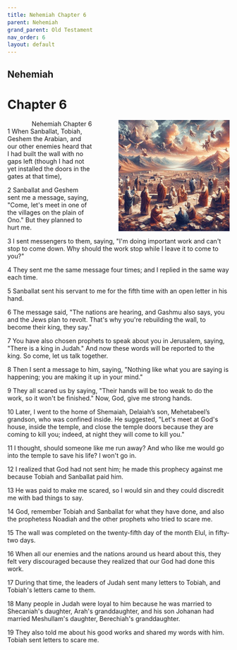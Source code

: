 ```yaml
---
title: Nehemiah Chapter 6
parent: Nehemiah
grand_parent: Old Testament
nav_order: 6
layout: default
---
```


## Nehemiah

# Chapter 6

<div style="clear: both; text-align: right;">
    <img src="/assets/Image/Nehemiah/500/6.jpg" alt="Nehemiah Chapter 6" class="chapter-image" style="max-width: 50%; height: auto; float: right; margin: 0 0 10px 10px; padding-left: 10%;">
    <figcaption style="font-size: 14px;">Nehemiah Chapter 6</figcaption>
</div>
1 When Sanballat, Tobiah, Geshem the Arabian, and our other enemies heard that I had built the wall with no gaps left (though I had not yet installed the doors in the gates at that time),

2 Sanballat and Geshem sent me a message, saying, "Come, let's meet in one of the villages on the plain of Ono." But they planned to hurt me.

3 I sent messengers to them, saying, "I'm doing important work and can't stop to come down. Why should the work stop while I leave it to come to you?"

4 They sent me the same message four times; and I replied in the same way each time.

5 Sanballat sent his servant to me for the fifth time with an open letter in his hand.

6 The message said, "The nations are hearing, and Gashmu also says, you and the Jews plan to revolt. That's why you're rebuilding the wall, to become their king, they say."

7 You have also chosen prophets to speak about you in Jerusalem, saying, "There is a king in Judah." And now these words will be reported to the king. So come, let us talk together.

8 Then I sent a message to him, saying, "Nothing like what you are saying is happening; you are making it up in your mind."

9 They all scared us by saying, "Their hands will be too weak to do the work, so it won't be finished." Now, God, give me strong hands.

10 Later, I went to the home of Shemaiah, Delaiah’s son, Mehetabeel’s grandson, who was confined inside. He suggested, "Let's meet at God's house, inside the temple, and close the temple doors because they are coming to kill you; indeed, at night they will come to kill you."

11 I thought, should someone like me run away? And who like me would go into the temple to save his life? I won't go in.

12 I realized that God had not sent him; he made this prophecy against me because Tobiah and Sanballat paid him.

13 He was paid to make me scared, so I would sin and they could discredit me with bad things to say.

14 God, remember Tobiah and Sanballat for what they have done, and also the prophetess Noadiah and the other prophets who tried to scare me.

15 The wall was completed on the twenty-fifth day of the month Elul, in fifty-two days.

16 When all our enemies and the nations around us heard about this, they felt very discouraged because they realized that our God had done this work.

17 During that time, the leaders of Judah sent many letters to Tobiah, and Tobiah's letters came to them.

18 Many people in Judah were loyal to him because he was married to Shecaniah's daughter, Arah's granddaughter, and his son Johanan had married Meshullam's daughter, Berechiah's granddaughter.

19 They also told me about his good works and shared my words with him. Tobiah sent letters to scare me.


